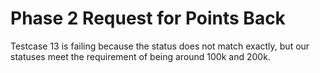 # Phase 2 Request for Points Back
Testcase 13 is failing because the status does not match exactly, but our statuses meet the requirement of being around 100k and 200k.
